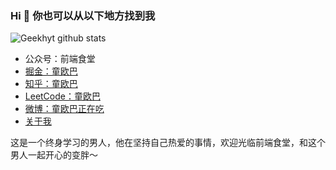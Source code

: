 ### Hi 👋 你也可以从以下地方找到我
![Geekhyt github stats](https://github-readme-stats.vercel.app/api?username=Geekhyt&show_icons=true)
- 公众号：前端食堂
- [掘金：童欧巴](https://juejin.im/user/5a2de8a8f265da4320032fc4/posts/)
- [知乎：童欧巴](https://www.zhihu.com/people/huo-yi-tong-98/)
- [LeetCode：童欧巴](https://leetcode-cn.com/u/tongobama/)
- [微博：童欧巴正在吃](https://www.weibo.com/2771284557/)
- [关于我](https://hungryturbo.com/about/)

这是一个终身学习的男人，他在坚持自己热爱的事情，欢迎光临前端食堂，和这个男人一起开心的变胖～

